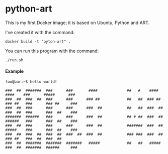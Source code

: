 # python-art

This is my first Docker image; it is based on Ubuntu, Python and ART.

I've created it with the command:
```
docker build -t "pyton-art" .
```

You can run this program with the command:
```
./run.sh
```

#### Example

```console
foo@bar:~$ hello world!

###  ##  #######  ###      ###       ####             ##   #    ####     ####    ###      #####      ###
###  ##  ###  ##  ###      ###      ### ##            ##   ##  ### ##   ### ##   ###      ### ##     ###
###  ##  ###      ###      ###      ###  ##           ##   ##  ###  ##  ###  ##  ###      ###  ##    ###
#######  ######   ###      ###      ###  ##           ## # ##  ###  ##  ######   ###      ###  ##    ###
###  ##  ###      ###      ###      ###  ##           #######  ###  ##  #####    ###      ###  ##    ###
###  ##  ###  ##  ###  ##  ###  ##  ###  ##           ### ###  ###  ##  ### ##   ###  ##  ###  ##
###  ##  #######  #######  #######   #####            ##   ##   #####   ###  ##  #######  ######     ###

```

